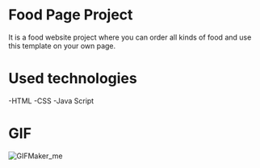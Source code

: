 # Food Page Project

It is a food website project where you can order all kinds of food and use this template on your own page.


# Used technologies
-HTML -CSS -Java Script

# GIF 
![GIFMaker_me](https://github.com/alisener0/yemeksitesi/assets/164210597/440b65ba-6b5f-4295-bde8-1036989c29ef)
